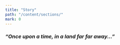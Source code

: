 ```yaml
---
title: "Story"
path: "/content/sections/"
mark: 0
---
```


### *“Once upon a time, in a land far far away...”*
